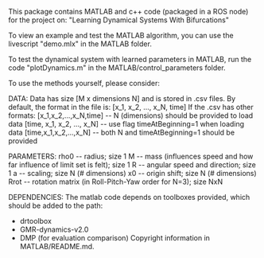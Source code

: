 This package contains MATLAB and c++ code (packaged in a ROS node) for the project on:
"Learning Dynamical Systems With Bifurcations"


To view an example and test the MATLAB algorithm, you can use the livescript "demo.mlx" in the MATLAB folder.

To test the dynamical system with learned parameters in MATLAB, run the code "plotDynamics.m" in the MATLAB/control_parameters folder.


To use the methods yourself, please consider:

DATA:
Data has size [M x dimensions N] and is stored in .csv files.
By default, the format in the file is:
[x_1, x_2, ..., x_N, time]
If the .csv has other formats:
[x_1,x_2,...,x_N,time] -- N (dimensions) should be provided to load data
[time, x_1, x_2, ..., x_N] -- use flag timeAtBeginning=1 when loading data
[time,x_1,x_2,...,x_N] -- both N and timeAtBeginning=1 should be provided


PARAMETERS:
rho0 -- radius; size 1
M -- mass (influences speed and how far influence of limit set is felt); size 1
R -- angular speed and direction; size 1
a -- scaling; size N (# dimensions)
x0 -- origin shift; size N (# dimensions)
Rrot -- rotation matrix (in Roll-Pitch-Yaw order for N=3); size NxN


DEPENDENCIES:
The matlab code depends on toolboxes provided, which should be added to the path:
- drtoolbox
- GMR-dynamics-v2.0
- DMP (for evaluation comparison)
Copyright information in MATLAB/README.md.

